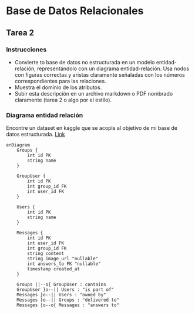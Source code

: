 # Base de Datos Relacionales
## Tarea 2

### Instrucciones
- Convierte to base de datos no estructurada en un modelo entidad-relación, representándolo con un diagrama entidad-relación. Usa nodos con figuras correctas y aristas claramente señaladas con los números correspondientes para las relaciones.
- Muestra el dominio de los atributos.
- Subir esta descripción en un archivo markdown o PDF nombrado claramente (tarea 2 o algo por el estilo).

### Diagrama entidad relación
Encontre un dataset en kaggle que se acopla al objetivo de mi base de datos estructurada. [Link](https://www.kaggle.com/datasets/aagghh/crypto-telegram-groups/)

```mermaid
erDiagram
    Groups {
        int id PK
        string name
    }

    GroupUser {
        int id PK
        int group_id FK
        int user_id FK
    }

    Users {
        int id PK
        string name
    }

    Messages {
        int id PK
        int user_id FK
        int group_id FK
        string content
        string image_url "nullable"
        int answers_to FK "nullable"
        timestamp created_at
    }

    Groups ||--o{ GroupUser : contains
    GroupUser }o--|| Users : "is part of"
    Messages }o--|| Users : "owned by"
    Messages }o--|| Groups : "delivered to"
    Messages |o--o{ Messages : "answers to"
```
